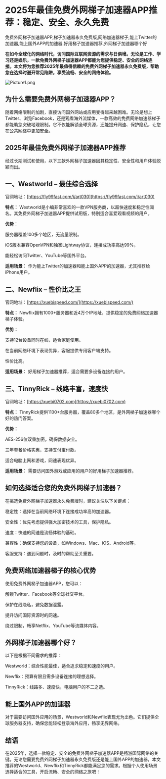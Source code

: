 # 2025年最佳免费外网梯子加速器APP推荐：稳定、安全、永久免费
免费外网梯子加速器APP,梯子加速器永久免费版,网络加速器梯子,能上Twitter的加速器,能上国外APP的加速器,好用梯子加速器推荐,外网梯子加速器哪个好

**在如今全球化的网络时代，访问国际互联网资源的需求与日俱增。无论是工作、学习还是娱乐，一款免费外网梯子加速器APP都能为您提供稳定、安全的网络连接。本文将为您推荐2025年最值得信赖的免费外网梯子加速器永久免费版，帮助您在选择时避开常见陷阱，享受流畅、安全的网络体验。**

![Picture1.png](https://p.inari.site/usr/795/67e895f0c7d2c.png)

## 为什么需要免费外网梯子加速器APP？
随着网络限制的加剧，直接访问国外网站或应用变得越来越困难。无论是想上Twitter、浏览Facebook，还是观看海外流媒体，一款高效的免费网络加速器梯子都能助您突破地理限制。它不仅能解锁全球资源，还能提升网速、保护隐私，让您在公共网络中更加安全。

## 2025年最佳免费外网梯子加速器APP推荐
经过长期测试和使用，以下三款外网梯子加速器因其稳定性、安全性和用户体验脱颖而出。

## 一、Westworld – 最佳综合选择
官网地址：[https://fly99fast.com/i/art030](https://fly99fast.com/i/art030)

**特点：** Westworld是小编非常喜欢的一款VPN服务商，以超快速度和稳定性闻名。其免费外网梯子加速器APP提供试用版，特别适合喜爱观看视频的用户。

**优势**：

服务器覆盖100多个地区，无流量限制。

iOS版本兼容OpenVPN和独家Lightway协议，连接成功率高达99%。

能轻松访问Twitter、YouTube等国外平台。

**适用场景：** 作为能上Twitter的加速器和能上国外APP的加速器，尤其推荐给iPhone用户。

## 二、Newflix – 性价比之王
官网地址：[https://xuebispeed.com/](https://xuebispeed.com/)

**特点：** Newflix拥有1000+服务器和近4万个IP地址，提供稳定的免费网络加速器梯子体验。

**优势：**

支持12台设备同时在线，适合家庭使用。

在当前网络环境下表现优异，客服提供专用客户端支持。

性价比高。

**适用场景：** 好用梯子加速器推荐，适合需要多设备连接的用户。

## 三、TinnyRick – 线路丰富，速度快
官网地址：[https://xuebi0702.com](https://xuebi0702.com)

**特点：** TinnyRick提供1100+台服务器，覆盖80多个地区，是外网梯子加速器哪个好的热门答案。

**优势：**

AES-256位双重加密，确保数据安全。

三年套餐价格实惠，支持支付宝付款。

适合电脑上网和游戏，网速表现优异。

**适用场景：** 需要访问国外游戏或应用的用户的好用梯子加速器推荐。

## 如何选择适合您的免费外网梯子加速器？
在挑选免费外网梯子加速器永久免费版时，建议关注以下关键点：

稳定性：选择在当前网络环境下连接成功率高的加速器。

安全性：优先考虑提供强大加密技术的工具，保护隐私。

速度：快速的网速是流畅体验的基础。

兼容性：确保支持您的设备，如Windows、Mac、iOS、Android等。

客服支持：遇到问题时，及时的帮助至关重要。

## 免费网络加速器梯子的核心优势
使用免费外网梯子加速器APP，您可以：

解锁Twitter、Facebook等全球社交平台。

保护在线隐私，避免数据泄露。

提升访问国际资源时的网速。

绕过限制，畅享Netflix、YouTube等流媒体内容。

## 外网梯子加速器哪个好？
以下是根据不同需求的推荐：

Westworld：综合性能最佳，适合追求稳定和速度的用户。

Newflix：预算有限且需多设备连接的理想选择。

TinnyRick：线路多、速度快，电脑用户的不二之选。

## 能上国外APP的加速器
对于需要访问国外应用的场景，Westworld和Newflix表现尤为出色。它们提供全球服务器支持，确保您能轻松登录海外应用，畅享无界网络。

## 结语
在2025年，选择一款稳定、安全的免费外网梯子加速器APP是畅游国际网络的关键。无论您需要免费外网梯子加速器永久免费版还是能上国外APP的加速器，本文推荐的Westworld、Newflix和TinnyRick都能满足您的需求。根据个人使用场景选择适合的工具，开启流畅、安全的网络之旅吧！
